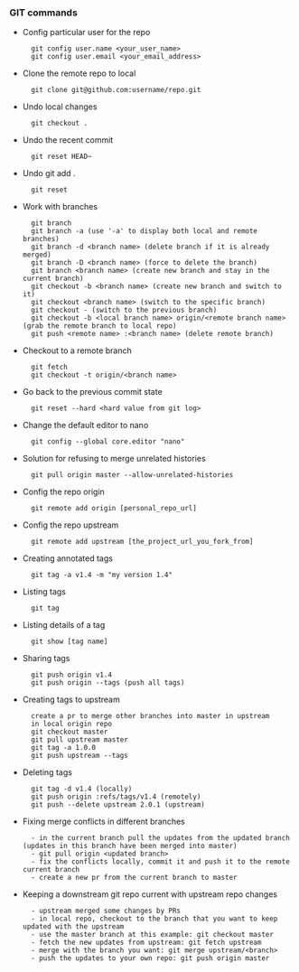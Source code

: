 ### GIT commands

* Config particular user for the repo

        git config user.name <your_user_name>
        git config user.email <your_email_address>

* Clone the remote repo to local

        git clone git@github.com:username/repo.git

* Undo local changes

        git checkout .

* Undo the recent commit

        git reset HEAD~

* Undo git add .       

        git reset

* Work with branches

        git branch
        git branch -a (use '-a' to display both local and remote branches)
        git branch -d <branch name> (delete branch if it is already merged)
        git branch -D <branch name> (force to delete the branch)
        git branch <branch name> (create new branch and stay in the current branch)
        git checkout -b <branch name> (create new branch and switch to it)
        git checkout <branch name> (switch to the specific branch)
        git checkout - (switch to the previous branch)
        git checkout -b <local branch name> origin/<remote branch name> (grab the remote branch to local repo)
        git push <remote name> :<branch name> (delete remote branch)

* Checkout to a remote branch

        git fetch
        git checkout -t origin/<branch name>

* Go back to the previous commit state

        git reset --hard <hard value from git log>

* Change the default editor to nano

        git config --global core.editor "nano"

* Solution for refusing to merge unrelated histories

        git pull origin master --allow-unrelated-histories

* Config the repo origin

        git remote add origin [personal_repo_url]

* Config the repo upstream

        git remote add upstream [the_project_url_you_fork_from]

* Creating annotated tags

        git tag -a v1.4 -m "my version 1.4"

* Listing tags

        git tag

* Listing details of a tag

        git show [tag name]

* Sharing tags

        git push origin v1.4
        git push origin --tags (push all tags)

* Creating tags to upstream

        create a pr to merge other branches into master in upstream
        in local origin repo
        git checkout master
        git pull upstream master
        git tag -a 1.0.0
        git push upstream --tags

* Deleting tags

        git tag -d v1.4 (locally)
        git push origin :refs/tags/v1.4 (remotely)
        git push --delete upstream 2.0.1 (upstream)

* Fixing merge conflicts in different branches         

        - in the current branch pull the updates from the updated branch (updates in this branch have been merged into master)       
        - git pull origin <updated branch>
        - fix the conflicts locally, commit it and push it to the remote current branch      
        - create a new pr from the current branch to master     

* Keeping a downstream git repo current with upstream repo changes       

        - upstream merged some changes by PRs        
        - in local repo, checkout to the branch that you want to keep updated with the upstream      
        - use the master branch at this example: git checkout master       
        - fetch the new updates from upstream: git fetch upstream
        - merge with the branch you want: git merge upstream/<branch>    
        - push the updates to your own repo: git push origin master            

